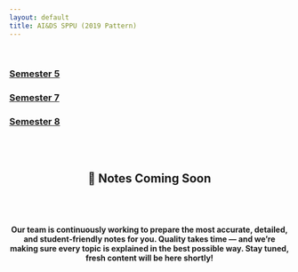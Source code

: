 ```yaml
---
layout: default
title: AI&DS SPPU (2019 Pattern)
---
```




<!-- ✅ Breadcrumb container -->
<div id="breadcrumb-container">
  <nav id="breadcrumb"></nav>
</div>

<!-- ✅ Semester cards -->
<br>
<div class="card-container">
  <!-- <a class="card" href="sem-3"><h3>Semester 3</h3></a> -->
  <!-- <a class="card" href="sem-4"><h3>Semester 4</h3></a> -->
  <a class="card" href="sem-5"><h3>Semester 5</h3></a>
  <!-- <a class="card" href="sem-6"><h3>Semester 6</h3></a> -->
  <a class="card" href="sem-7"><h3>Semester 7</h3></a>
  <a class="card" href="sem-8"><h3>Semester 8</h3></a>
  <!-- Repeat or loop cards here as needed -->
</div>

<br><br>
<center><h2>🚧 Notes Coming Soon</h2></center><br><br>
<center><h4>Our team is continuously working to prepare the most accurate, detailed, and student-friendly notes for you.
Quality takes time — and we’re making sure every topic is explained in the best possible way.
Stay tuned, fresh content will be here shortly!</h4></center>

